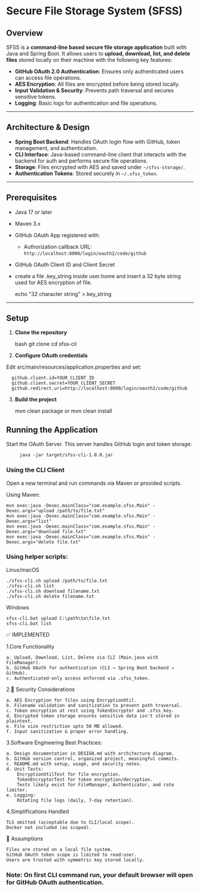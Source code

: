 # Secure File Storage System (SFSS)

## Overview

SFSS is a **command-line based secure file storage application** built with Java and Spring Boot. It allows users to **upload, download, list, and delete files** stored locally on their machine with the following key features:

- **GitHub OAuth 2.0 Authentication**: Ensures only authenticated users can access file operations.
- **AES Encryption**: All files are encrypted before being stored locally.
- **Input Validation & Security**: Prevents path traversal and secures sensitive tokens.
- **Logging**: Basic logs for authentication and file operations.

---

## Architecture & Design

- **Spring Boot Backend**: Handles OAuth login flow with GitHub, token management, and authentication.
- **CLI Interface**: Java-based command-line client that interacts with the backend for auth and performs secure file operations.
- **Storage**: Files encrypted with AES and saved under `~/sfss-storage/`.
- **Authentication Tokens**: Stored securely in `~/.sfss_token`.

---

## Prerequisites

- Java 17 or later
- Maven 3.x
- GitHub OAuth App registered with:
  - Authorization callback URL: `http://localhost:8000/login/oauth2/code/github`
- GitHub OAuth Client ID and Client Secret
- create a file .key_string inside user.home and insert a 32 byte string used for AES encryption of file.
    
    echo "32 character string" >.key_string

---

## Setup

1. **Clone the repository**

   bash
   git clone <your-repo-url>
   cd sfss-cli

2. **Configure OAuth credentials**

Edit src/main/resources/application.properties and set:

      github.client.id=YOUR_CLIENT_ID
      github.client.secret=YOUR_CLIENT_SECRET
      github.redirect.uri=http://localhost:8000/login/oauth2/code/github

3. **Build the project**

      mvn clean package or mvn clean install


## Running the Application

   Start the OAuth Server. This server handles GitHub login and token storage:

         java -jar target/sfss-cli-1.0.0.jar

### Using the CLI Client

Open a new terminal and run commands via Maven or provided scripts.

Using Maven:

    mvn exec:java -Dexec.mainClass="com.example.sfss.Main" -Dexec.args="upload /path/to/file.txt"
    mvn exec:java -Dexec.mainClass="com.example.sfss.Main" -Dexec.args="list"
    mvn exec:java -Dexec.mainClass="com.example.sfss.Main" -Dexec.args="download file.txt"
    mvn exec:java -Dexec.mainClass="com.example.sfss.Main" -Dexec.args="delete file.txt"

### Using helper scripts:

  Linux/macOS

    ./sfss-cli.sh upload /path/to/file.txt
    ./sfss-cli.sh list
    ./sfss-cli.sh download filename.txt
    ./sfss-cli.sh delete filename.txt

  Windows
  
    sfss-cli.bat upload C:\path\to\file.txt
    sfss-cli.bat list


✅ IMPLEMENTED

1.Core Functionality

    a. Upload, Download, List, Delete via CLI (Main.java with FileManager).
    b. GitHub OAuth for authentication (CLI → Spring Boot backend → GitHub).
    c. Authenticated-only access enforced via .sfss_token.

2.🔐 Security Considerations

    a. AES Encryption for files using EncryptionUtil.
    b. Filename validation and sanitization to prevent path traversal.
    c. Token encryption at rest using TokenEncryptor and .sfss_key.
    d. Encrypted token storage ensures sensitive data isn't stored in plaintext.
    e. File size restriction upto 50 MB allowed.
    f. Input sanitization & proper error handling.


3.Software Engineering Best Practices:

    a. Design documentation in DESIGN.md with architecture diagram.
    b. GitHub version control, organized project, meaningful commits.
    c. README.md with setup, usage, and security notes.
    d. Unit Tests:
        EncryptionUtilTest for file encryption.
        TokenEncryptorTest for token encryption/decryption.
        Tests likely exist for FileManager, Authenticator, and rate limiter.
    e. Logging:
        Rotating file logs (daily, 7-day retention).


4.Simplifications Handled

    TLS omitted (acceptable due to CLI/local scope).
    Docker not included (as scoped).


📌 Assumptions

    Files are stored on a local file system.
    GitHub OAuth token scope is limited to read:user.
    Users are trusted with symmetric key stored locally.

### Note: On first CLI command run, your default browser will open for GitHub OAuth authentication.

